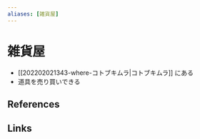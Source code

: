 ```yaml
---
aliases: [雑貨屋]
---
```

# 雑貨屋

- [[202202021343-where-コトブキムラ|コトブキムラ]] にある
- 道具を売り買いできる

## References



## Links


